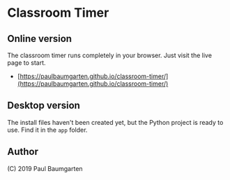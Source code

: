 # Classroom Timer

## Online version

The classroom timer runs completely in your browser. Just visit the live page to start.

* [https://paulbaumgarten.github.io/classroom-timer/](https://paulbaumgarten.github.io/classroom-timer/)

## Desktop version

The install files haven't been created yet, but the Python project is ready to use. Find it in the `app` folder.

## Author

(C) 2019 Paul Baumgarten

